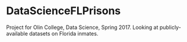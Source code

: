 # DataScienceFLPrisons
Project for Olin College, Data Science, Spring 2017. Looking at publicly-available datasets on Florida inmates.

